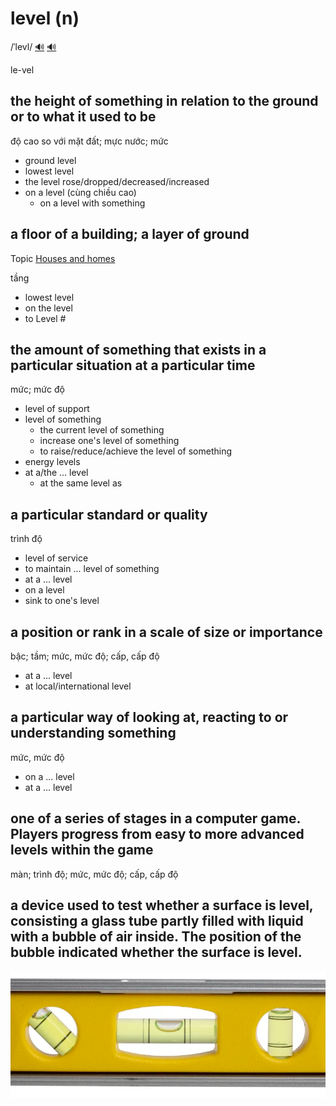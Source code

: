 # level (n)

/ˈlevl/ [🔊](https://www.oxfordlearnersdictionaries.com/media/english/uk_pron/l/lev/level/level__gb_2.mp3) [🔊](https://www.oxfordlearnersdictionaries.com/media/english/us_pron/l/lev/level/level__us_2.mp3)

le-vel

## the height of something in relation to the ground or to what it used to be

độ cao so với mặt đất; mực nước; mức

- ground level
- lowest level
- the level rose/dropped/decreased/increased
- on a level (cùng chiều cao)
  - on a level with something

## a floor of a building; a layer of ground

Topic [Houses and homes](../topics/houses-and-homes.md#houses--homes)

tầng

- lowest level
- on the level
- to Level #

## the amount of something that exists in a particular situation at a particular time

mức; mức độ

- level of support
- level of something
  - the current level of something
  - increase one's level of something
  - to raise/reduce/achieve the level of something
- energy levels
- at a/the ... level
  - at the same level as

## a particular standard or quality

trình độ

- level of service
- to maintain ... level of something
- at a ... level
- on a level
- sink to one's level

## a position or rank in a scale of size or importance

bậc; tầm; mức, mức độ; cấp, cấp độ

- at a ... level
- at local/international level

## a particular way of looking at, reacting to or understanding something

mức, mức độ

- on a ... level
- at a ... level

## one of a series of stages in a computer game. Players progress from easy to more advanced levels within the game

màn; trình độ; mức, mức độ; cấp, cấp độ

## a device used to test whether a surface is level, consisting a glass tube partly filled with liquid with a bubble of air inside. The position of the bubble indicated whether the surface is level.

![level-1](level-1.png)